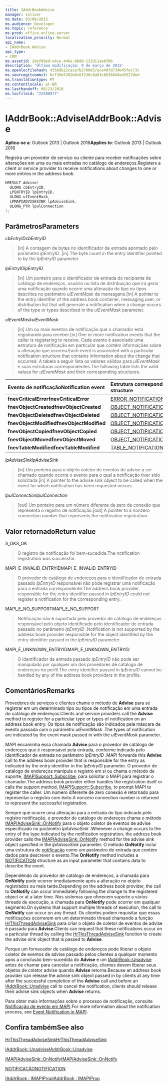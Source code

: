 ```yaml
---
title: IAddrBookAdvise
manager: soliver
ms.date: 03/09/2015
ms.audience: Developer
ms.topic: reference
ms.prod: office-online-server
localization_priority: Normal
api_name:
- IAddrBook.Advise
api_type:
- COM
ms.assetid: 2def89ed-e4ce-446a-8b80-132d11ae8f8b
description: 'Última modificação: 9 de março de 2015'
ms.openlocfilehash: 43569b22cace7b2700d37ace49fd734b45fec73c
ms.sourcegitcommit: 0cf39e5382b8c6f236c8a63c6036849ed3527ded
ms.translationtype: MT
ms.contentlocale: pt-BR
ms.lasthandoff: 08/23/2018
ms.locfileid: "22580877"
---
```

# <a name="iaddrbookadvise"></a><span data-ttu-id="a32e4-103">IAddrBook::Advise</span><span class="sxs-lookup"><span data-stu-id="a32e4-103">IAddrBook::Advise</span></span>

  
  
<span data-ttu-id="a32e4-104">**Aplica-se a**: Outlook 2013 | Outlook 2016</span><span class="sxs-lookup"><span data-stu-id="a32e4-104">**Applies to**: Outlook 2013 | Outlook 2016</span></span> 
  
<span data-ttu-id="a32e4-105">Registra um provedor de serviço ou cliente para receber notificações sobre alterações em uma ou mais entradas no catálogo de endereços.</span><span class="sxs-lookup"><span data-stu-id="a32e4-105">Registers a client or service provider to receive notifications about changes to one or more entries in the address book.</span></span>
  
```cpp
HRESULT Advise(
  ULONG cbEntryID,
  LPENTRYID lpEntryID,
  ULONG ulEventMask,
  LPMAPIADVISESINK lpAdviseSink,
  ULONG_PTR lpulConnection
);
```

## <a name="parameters"></a><span data-ttu-id="a32e4-106">Parâmetros</span><span class="sxs-lookup"><span data-stu-id="a32e4-106">Parameters</span></span>

 <span data-ttu-id="a32e4-107">_cbEntryID_</span><span class="sxs-lookup"><span data-stu-id="a32e4-107">_cbEntryID_</span></span>
  
> <span data-ttu-id="a32e4-108">[in] A contagem de bytes no identificador de entrada apontado pelo parâmetro _lpEntryID_ .</span><span class="sxs-lookup"><span data-stu-id="a32e4-108">[in] The byte count in the entry identifier pointed to by the  _lpEntryID_ parameter.</span></span> 
    
 <span data-ttu-id="a32e4-109">_lpEntryID_</span><span class="sxs-lookup"><span data-stu-id="a32e4-109">_lpEntryID_</span></span>
  
> <span data-ttu-id="a32e4-110">[in] Um ponteiro para o identificador de entrada do recipiente de catálogo de endereços, usuário ou lista de distribuição que irá gerar uma notificação quando ocorre uma alteração do tipo ou tipos descritos no parâmetro _ulEventMask_ de mensagens.</span><span class="sxs-lookup"><span data-stu-id="a32e4-110">[in] A pointer to the entry identifier of the address book container, messaging user, or distribution list that will generate a notification when a change occurs of the type or types described in the  _ulEventMask_ parameter.</span></span> 
    
 <span data-ttu-id="a32e4-111">_ulEventMask_</span><span class="sxs-lookup"><span data-stu-id="a32e4-111">_ulEventMask_</span></span>
  
> <span data-ttu-id="a32e4-112">[in] Um ou mais eventos de notificação que o chamador está registrando para receber.</span><span class="sxs-lookup"><span data-stu-id="a32e4-112">[in] One or more notification events that the caller is registering to receive.</span></span> <span data-ttu-id="a32e4-113">Cada evento é associado uma estrutura de notificação em particular que contém informações sobre a alteração que ocorreu.</span><span class="sxs-lookup"><span data-stu-id="a32e4-113">Each event is associated with a particular notification structure that contains information about the change that occurred.</span></span> <span data-ttu-id="a32e4-114">A tabela a seguir lista os valores válidos para _ulEventMask_ e suas estruturas correspondentes.</span><span class="sxs-lookup"><span data-stu-id="a32e4-114">The following table lists the valid values for  _ulEventMask_ and their corresponding structures.</span></span> 
    
|<span data-ttu-id="a32e4-115">**Evento de notificação**</span><span class="sxs-lookup"><span data-stu-id="a32e4-115">**Notification event**</span></span>|<span data-ttu-id="a32e4-116">**Estrutura correspondente**</span><span class="sxs-lookup"><span data-stu-id="a32e4-116">**Corresponding structure**</span></span>|
|:-----|:-----|
|<span data-ttu-id="a32e4-117">**fnevCriticalError**</span><span class="sxs-lookup"><span data-stu-id="a32e4-117">**fnevCriticalError**</span></span> <br/> |[<span data-ttu-id="a32e4-118">ERROR_NOTIFICATION</span><span class="sxs-lookup"><span data-stu-id="a32e4-118">ERROR_NOTIFICATION</span></span>](error_notification.md) <br/> |
|<span data-ttu-id="a32e4-119">**fnevObjectCreated**</span><span class="sxs-lookup"><span data-stu-id="a32e4-119">**fnevObjectCreated**</span></span> <br/> |[<span data-ttu-id="a32e4-120">OBJECT_NOTIFICATION</span><span class="sxs-lookup"><span data-stu-id="a32e4-120">OBJECT_NOTIFICATION</span></span>](object_notification.md) <br/> |
|<span data-ttu-id="a32e4-121">**fnevObjectDeleted**</span><span class="sxs-lookup"><span data-stu-id="a32e4-121">**fnevObjectDeleted**</span></span> <br/> |[<span data-ttu-id="a32e4-122">OBJECT_NOTIFICATION</span><span class="sxs-lookup"><span data-stu-id="a32e4-122">OBJECT_NOTIFICATION</span></span>](object_notification.md) <br/> |
|<span data-ttu-id="a32e4-123">**fnevObjectModified**</span><span class="sxs-lookup"><span data-stu-id="a32e4-123">**fnevObjectModified**</span></span> <br/> |[<span data-ttu-id="a32e4-124">OBJECT_NOTIFICATION</span><span class="sxs-lookup"><span data-stu-id="a32e4-124">OBJECT_NOTIFICATION</span></span>](object_notification.md) <br/> |
|<span data-ttu-id="a32e4-125">**fnevObjectCopied**</span><span class="sxs-lookup"><span data-stu-id="a32e4-125">**fnevObjectCopied**</span></span> <br/> |[<span data-ttu-id="a32e4-126">OBJECT_NOTIFICATION</span><span class="sxs-lookup"><span data-stu-id="a32e4-126">OBJECT_NOTIFICATION</span></span>](object_notification.md) <br/> |
|<span data-ttu-id="a32e4-127">**fnevObjectMoved**</span><span class="sxs-lookup"><span data-stu-id="a32e4-127">**fnevObjectMoved**</span></span> <br/> |[<span data-ttu-id="a32e4-128">OBJECT_NOTIFICATION</span><span class="sxs-lookup"><span data-stu-id="a32e4-128">OBJECT_NOTIFICATION</span></span>](object_notification.md) <br/> |
|<span data-ttu-id="a32e4-129">**fnevTableModified**</span><span class="sxs-lookup"><span data-stu-id="a32e4-129">**fnevTableModified**</span></span> <br/> |[<span data-ttu-id="a32e4-130">TABLE_NOTIFICATION</span><span class="sxs-lookup"><span data-stu-id="a32e4-130">TABLE_NOTIFICATION</span></span>](table_notification.md) <br/> |
   
 <span data-ttu-id="a32e4-131">_lpAdviseSink_</span><span class="sxs-lookup"><span data-stu-id="a32e4-131">_lpAdviseSink_</span></span>
  
> <span data-ttu-id="a32e4-132">[in] Um ponteiro para o objeto coletor de eventos de advise a ser chamado quando ocorre o evento para o qual a notificação tiver sido solicitada.</span><span class="sxs-lookup"><span data-stu-id="a32e4-132">[in] A pointer to the advise sink object to be called when the event for which notification has been requested occurs.</span></span>
    
 <span data-ttu-id="a32e4-133">_lpulConnection_</span><span class="sxs-lookup"><span data-stu-id="a32e4-133">_lpulConnection_</span></span>
  
> <span data-ttu-id="a32e4-134">[out] Um ponteiro para um número diferente de zero de conexão que representa o registro de notificação.</span><span class="sxs-lookup"><span data-stu-id="a32e4-134">[out] A pointer to a nonzero connection number that represents the notification registration.</span></span>
    
## <a name="return-value"></a><span data-ttu-id="a32e4-135">Valor retornado</span><span class="sxs-lookup"><span data-stu-id="a32e4-135">Return value</span></span>

<span data-ttu-id="a32e4-136">S_OK</span><span class="sxs-lookup"><span data-stu-id="a32e4-136">S_OK</span></span> 
  
> <span data-ttu-id="a32e4-137">O registro de notificação foi bem-sucedida.</span><span class="sxs-lookup"><span data-stu-id="a32e4-137">The notification registration was successful.</span></span>
    
<span data-ttu-id="a32e4-138">MAPI_E_INVALID_ENTRYID</span><span class="sxs-lookup"><span data-stu-id="a32e4-138">MAPI_E_INVALID_ENTRYID</span></span> 
  
> <span data-ttu-id="a32e4-139">O provedor de catálogo de endereços para o identificador de entrada passado _lpEntryID_ responsável não pôde registrar uma notificação para a entrada correspondente.</span><span class="sxs-lookup"><span data-stu-id="a32e4-139">The address book provider responsible for the entry identifier passed in  _lpEntryID_ could not register a notification for the corresponding entry.</span></span> 
    
<span data-ttu-id="a32e4-140">MAPI_E_NO_SUPPORT</span><span class="sxs-lookup"><span data-stu-id="a32e4-140">MAPI_E_NO_SUPPORT</span></span> 
  
> <span data-ttu-id="a32e4-141">Notificação não é suportada pelo provedor de catálogo de endereços responsável pelo objeto identificado pelo identificador de entrada passado no parâmetro _lpEntryID_ .</span><span class="sxs-lookup"><span data-stu-id="a32e4-141">Notification is not supported by the address book provider responsible for the object identified by the entry identifier passed in the  _lpEntryID_ parameter.</span></span> 
    
<span data-ttu-id="a32e4-142">MAPI_E_UNKNOWN_ENTRYID</span><span class="sxs-lookup"><span data-stu-id="a32e4-142">MAPI_E_UNKNOWN_ENTRYID</span></span> 
  
> <span data-ttu-id="a32e4-143">O identificador de entrada passado _lpEntryID_ não pode ser manipulado por qualquer um dos provedores de catálogo de endereços no perfil.</span><span class="sxs-lookup"><span data-stu-id="a32e4-143">The entry identifier passed in  _lpEntryID_ cannot be handled by any of the address book providers in the profile.</span></span> 
    
## <a name="remarks"></a><span data-ttu-id="a32e4-144">Comentários</span><span class="sxs-lookup"><span data-stu-id="a32e4-144">Remarks</span></span>

<span data-ttu-id="a32e4-145">Provedores de serviços e clientes chame o método de **Advise** para se registrar em um determinado tipo ou tipos de notificação em uma entrada do catálogo de endereços.</span><span class="sxs-lookup"><span data-stu-id="a32e4-145">Clients and service providers call the **Advise** method to register for a particular type or types of notification on an address book entry.</span></span> <span data-ttu-id="a32e4-146">Os tipos de notificação são indicados pela máscara de evento passada com o parâmetro _ulEventMask_ .</span><span class="sxs-lookup"><span data-stu-id="a32e4-146">The types of notification are indicated by the event mask passed in with the  _ulEventMask_ parameter.</span></span> 
  
<span data-ttu-id="a32e4-147">MAPI encaminha essa chamada **Advise** para o provedor de catálogo de endereços que é responsável pela entrada, conforme indicado pelo identificador de entrada no parâmetro _lpEntryID_ .</span><span class="sxs-lookup"><span data-stu-id="a32e4-147">MAPI forwards this **Advise** call to the address book provider that is responsible for the entry as indicated by the entry identifier in the  _lpEntryID_ parameter.</span></span> <span data-ttu-id="a32e4-148">O provedor de catálogo de endereços manipula o registro em si ou chama o método de suporte, [IMAPISupport::Subscribe](imapisupport-subscribe.md), para solicitar o MAPI para registrar o chamador.</span><span class="sxs-lookup"><span data-stu-id="a32e4-148">The address book provider either handles the registration itself or calls the support method, [IMAPISupport::Subscribe](imapisupport-subscribe.md), to prompt MAPI to register the caller.</span></span> <span data-ttu-id="a32e4-149">Um número diferente de zero conexão é retornado para representar o registro com êxito.</span><span class="sxs-lookup"><span data-stu-id="a32e4-149">A nonzero connection number is returned to represent the successful registration.</span></span>
  
<span data-ttu-id="a32e4-150">Sempre que ocorre uma alteração para a entrada do tipo indicado pelo registro notificação, o provedor de catálogo de endereços chama o método [IMAPIAdviseSink::OnNotify](imapiadvisesink-onnotify.md) para o objeto coletor de eventos de advise especificado no parâmetro _lpAdviseSink_ .</span><span class="sxs-lookup"><span data-stu-id="a32e4-150">Whenever a change occurs to the entry of the type indicated by the notification registration, the address book provider calls the [IMAPIAdviseSink::OnNotify](imapiadvisesink-onnotify.md) method for the advise sink object specified in the  _lpAdviseSink_ parameter.</span></span> <span data-ttu-id="a32e4-151">O método **OnNotify** inclui uma estrutura de [notificação](notification.md) como um parâmetro de entrada que contém dados para descrever o evento.</span><span class="sxs-lookup"><span data-stu-id="a32e4-151">The **OnNotify** method includes a [NOTIFICATION](notification.md) structure as an input parameter that contains data to describe the event.</span></span> 
  
<span data-ttu-id="a32e4-152">Dependendo do provedor de catálogo de endereços, a chamada para **OnNotify** pode ocorrer imediatamente após a alteração no objeto registrados ou mais tarde.</span><span class="sxs-lookup"><span data-stu-id="a32e4-152">Depending on the address book provider, the call to **OnNotify** can occur immediately following the change to the registered object or at a later time.</span></span> <span data-ttu-id="a32e4-153">Nos sistemas que oferecem suporte a vários threads de execução, a chamada para **OnNotify** pode ocorrer em qualquer segmento.</span><span class="sxs-lookup"><span data-stu-id="a32e4-153">On systems that support multiple threads of execution, the call to **OnNotify** can occur on any thread.</span></span> <span data-ttu-id="a32e4-154">Os clientes podem requisitar que essas notificações ocorrerem em um determinado thread chamando a função [HrThisThreadAdviseSink](hrthisthreadadvisesink.md) para criar o objeto de coletor de eventos de advise é passado para **Advise**.</span><span class="sxs-lookup"><span data-stu-id="a32e4-154">Clients can request that these notifications occur on a particular thread by calling the [HrThisThreadAdviseSink](hrthisthreadadvisesink.md) function to create the advise sink object that is passed to **Advise**.</span></span> 
  
<span data-ttu-id="a32e4-155">Porque um fornecedor de catálogo de endereços pode liberar o objeto coletor de eventos de advise passado pelos clientes a qualquer momento após a conclusão bem-sucedida do **Advise** e um [IAddrBook::Unadvise](iaddrbook-unadvise.md) antes de chamar para cancelar a notificação, clientes devem liberar seus objetos de coletor advise quando **Advise** retorna.</span><span class="sxs-lookup"><span data-stu-id="a32e4-155">Because an address book provider can release the advise sink object passed in by clients at any time after the successful completion of the **Advise** call and before an [IAddrBook::Unadvise](iaddrbook-unadvise.md) call to cancel the notification, clients should release their advise sink objects when **Advise** returns.</span></span> 
  
<span data-ttu-id="a32e4-156">Para obter mais informações sobre o processo de notificação, consulte [Notificação de evento em MAPI](event-notification-in-mapi.md).</span><span class="sxs-lookup"><span data-stu-id="a32e4-156">For more information about the notification process, see [Event Notification in MAPI](event-notification-in-mapi.md).</span></span>
  
## <a name="see-also"></a><span data-ttu-id="a32e4-157">Confira também</span><span class="sxs-lookup"><span data-stu-id="a32e4-157">See also</span></span>



[<span data-ttu-id="a32e4-158">HrThisThreadAdviseSink</span><span class="sxs-lookup"><span data-stu-id="a32e4-158">HrThisThreadAdviseSink</span></span>](hrthisthreadadvisesink.md)
  
[<span data-ttu-id="a32e4-159">IAddrBook::Unadvise</span><span class="sxs-lookup"><span data-stu-id="a32e4-159">IAddrBook::Unadvise</span></span>](iaddrbook-unadvise.md)
  
[<span data-ttu-id="a32e4-160">IMAPIAdviseSink::OnNotify</span><span class="sxs-lookup"><span data-stu-id="a32e4-160">IMAPIAdviseSink::OnNotify</span></span>](imapiadvisesink-onnotify.md)
  
[<span data-ttu-id="a32e4-161">NOTIFICAÇÃO</span><span class="sxs-lookup"><span data-stu-id="a32e4-161">NOTIFICATION</span></span>](notification.md)
  
[<span data-ttu-id="a32e4-162">IAddrBook : IMAPIProp</span><span class="sxs-lookup"><span data-stu-id="a32e4-162">IAddrBook : IMAPIProp</span></span>](iaddrbookimapiprop.md)

